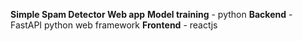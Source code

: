 **Simple Spam Detector Web app**
 **Model training**
       - python
  **Backend**
        - FastAPI python web framework
  **Frontend**
       - reactjs
